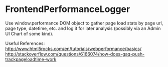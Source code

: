 FrontendPerformanceLogger
=========================

Use window.performance DOM object to gather page load stats by page url, page type, datetime, etc. and log it for later analysis (possibly via an Admin UI Chart of some kind).



Useful References:
http://www.html5rocks.com/en/tutorials/webperformance/basics/
http://stackoverflow.com/questions/6166074/how-does-gaq-push-trackpageloadtime-work
